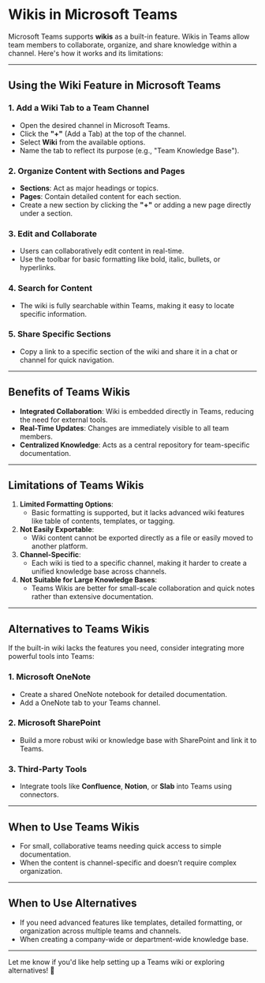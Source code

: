 # Wikis in Microsoft Teams

Microsoft Teams supports **wikis** as a built-in feature. Wikis in Teams allow team members to collaborate, organize, and share knowledge within a channel. Here's how it works and its limitations:

---

## **Using the Wiki Feature in Microsoft Teams**

### **1. Add a Wiki Tab to a Team Channel**
- Open the desired channel in Microsoft Teams.
- Click the **"+"** (Add a Tab) at the top of the channel.
- Select **Wiki** from the available options.
- Name the tab to reflect its purpose (e.g., "Team Knowledge Base").

### **2. Organize Content with Sections and Pages**
- **Sections**: Act as major headings or topics.
- **Pages**: Contain detailed content for each section.
- Create a new section by clicking the **"+"** or adding a new page directly under a section.

### **3. Edit and Collaborate**
- Users can collaboratively edit content in real-time.
- Use the toolbar for basic formatting like bold, italic, bullets, or hyperlinks.

### **4. Search for Content**
- The wiki is fully searchable within Teams, making it easy to locate specific information.

### **5. Share Specific Sections**
- Copy a link to a specific section of the wiki and share it in a chat or channel for quick navigation.

---

## **Benefits of Teams Wikis**
- **Integrated Collaboration**: Wiki is embedded directly in Teams, reducing the need for external tools.
- **Real-Time Updates**: Changes are immediately visible to all team members.
- **Centralized Knowledge**: Acts as a central repository for team-specific documentation.

---

## **Limitations of Teams Wikis**
1. **Limited Formatting Options**:
    - Basic formatting is supported, but it lacks advanced wiki features like table of contents, templates, or tagging.
2. **Not Easily Exportable**:
    - Wiki content cannot be exported directly as a file or easily moved to another platform.
3. **Channel-Specific**:
    - Each wiki is tied to a specific channel, making it harder to create a unified knowledge base across channels.
4. **Not Suitable for Large Knowledge Bases**:
    - Teams Wikis are better for small-scale collaboration and quick notes rather than extensive documentation.

---

## **Alternatives to Teams Wikis**

If the built-in wiki lacks the features you need, consider integrating more powerful tools into Teams:

### **1. Microsoft OneNote**
- Create a shared OneNote notebook for detailed documentation.
- Add a OneNote tab to your Teams channel.

### **2. Microsoft SharePoint**
- Build a more robust wiki or knowledge base with SharePoint and link it to Teams.

### **3. Third-Party Tools**
- Integrate tools like **Confluence**, **Notion**, or **Slab** into Teams using connectors.

---

## **When to Use Teams Wikis**
- For small, collaborative teams needing quick access to simple documentation.
- When the content is channel-specific and doesn’t require complex organization.

---

## **When to Use Alternatives**
- If you need advanced features like templates, detailed formatting, or organization across multiple teams and channels.
- When creating a company-wide or department-wide knowledge base.

---

Let me know if you'd like help setting up a Teams wiki or exploring alternatives! 🚀